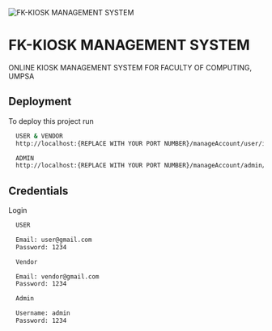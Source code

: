 ![FK-KIOSK MANAGEMENT SYSTEM](https://drive.google.com/file/d/1rv52Sqwg_5wQG2IFieLz8_O_XKoV1opU/view?usp=sharing)
# FK-KIOSK MANAGEMENT SYSTEM
ONLINE KIOSK MANAGEMENT SYSTEM FOR FACULTY OF COMPUTING, UMPSA


## Deployment

To deploy this project run

```bash
  USER & VENDOR
  http://localhost:{REPLACE WITH YOUR PORT NUMBER}/manageAccount/user/index.php
```

```bash
  ADMIN
  http://localhost:{REPLACE WITH YOUR PORT NUMBER}/manageAccount/admin/admin.php
```



## Credentials

Login

```bash
  USER 

  Email: user@gmail.com
  Password: 1234
```

```bash
  Vendor

  Email: vendor@gmail.com
  Password: 1234
```


```bash
  Admin

  Username: admin
  Password: 1234
```

